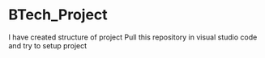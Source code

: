 # BTech_Project

I have created structure of project 
Pull this repository in visual studio code and try to setup project
